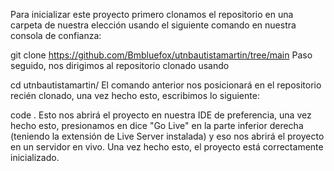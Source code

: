 Para inicializar este proyecto primero clonamos el repositorio en una carpeta de nuestra elección usando el siguiente comando en nuestra consola de confianza:

git clone https://github.com/Bmbluefox/utnbautistamartin/tree/main Paso seguido, nos dirigimos al repositorio clonado usando

cd utnbautistamartin/ El comando anterior nos posicionará en el repositorio recién clonado, una vez hecho esto, escribimos lo siguiente:

code . Esto nos abrirá el proyecto en nuestra IDE de preferencia, una vez hecho esto, presionamos en dice "Go Live" en la parte inferior derecha (teniendo la extensión de Live Server instalada) y eso nos abrirá el proyecto en un servidor en vivo. Una vez hecho esto, el proyecto está correctamente inicializado.
